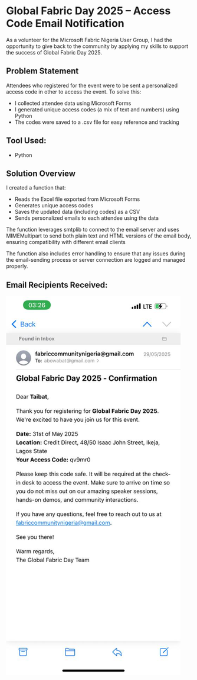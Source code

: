 # Global Fabric Day 2025 – Access Code Email Notification

As a volunteer for the Microsoft Fabric Nigeria User Group, I had the opportunity to give back to the community by applying my skills to support the success of Global Fabric Day 2025.

## Problem Statement
Attendees who registered for the event were to be sent a personalized access code in other to access the event. To solve this:

- I collected attendee data using Microsoft Forms
- I generated unique access codes (a mix of text and numbers) using Python
- The codes were saved to a .csv file for easy reference and tracking
  
## Tool Used:
- Python

## Solution Overview
I created a function that:

- Reads the Excel file exported from Microsoft Forms
- Generates unique access codes
- Saves the updated data (including codes) as a CSV
- Sends personalized emails to each attendee using the data
  
The function leverages smtplib to connect to the email server and uses MIMEMultipart to send both plain text and HTML versions of the email body, ensuring compatibility with different email clients

The function also includes error handling to ensure that any issues during the email-sending process or server connection are logged and managed properly.

## Email Recipients Received:
![image alt](https://github.com/Adedola52/Global-fabric-day-accesscode-email-notification/blob/e20cac8a21d683d33f1a12f788ccc7b881bf8c22/Fabric%20Day%20Access%20code%20email.jpg)

